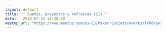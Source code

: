 ```yaml
---
layout: default
title:  " Sueños, proyectos y refrescos (II) "
date:   2018-07-26 19:30:00
meetup_url: "https://www.meetup.com/es-ES/Maker-Society/events/lrhdxpyxkbjc/"
---
```

